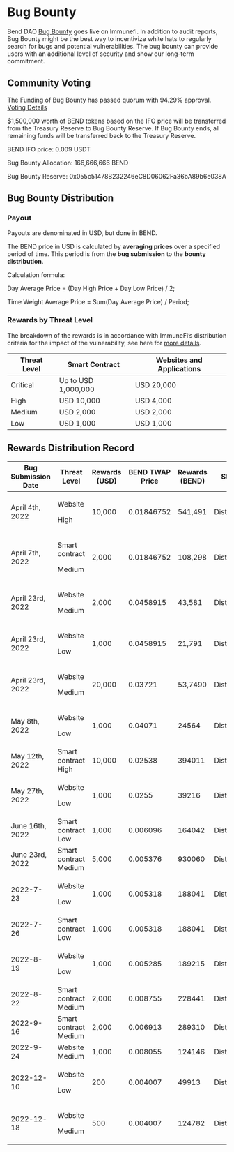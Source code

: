 # Bug Bounty

Bend DAO [Bug Bounty](https://immunefi.com/bounty/benddao/) goes live on Immunefi. In addition to audit reports, Bug Bounty might be the best way to incentivize white hats to regularly search for bugs and potential vulnerabilities. The bug bounty can provide users with an additional level of security and show our long-term commitment.

## Community Voting&#x20;

The Funding of Bug Bounty has passed quorum with 94.29% approval. [Voting Details](https://snapshot.org/#/benddao.eth/proposal/0x874dfb4a31fdf3521a8d0cead3370792ef991a1807beed77f6a490ad414e382e)

$1,500,000 worth of BEND tokens based on the IFO price will be transferred from the Treasury Reserve to Bug Bounty Reserve. If Bug Bounty ends, all remaining funds will be transferred back to the Treasury Reserve.

BEND IFO price: 0.009 USDT&#x20;

Bug Bounty Allocation: 166,666,666 BEND&#x20;

Bug Bounty Reserve: 0x055c51478B232246eC8D06062Fa36bA89b6e038A

## Bug Bounty Distribution&#x20;

### Payout

Payouts are denominated in USD, but done in BEND.&#x20;

The BEND price in USD is calculated by **averaging prices** over a specified period of time. This period is from the **bug submission** to the **bounty distribution**.

Calculation formula:

Day Average Price = (Day High Price + Day Low Price) / 2;

Time Weight Average Price = Sum(Day Average Price) / Period;

### Rewards by Threat Level

The breakdown of the rewards is in accordance with ImmuneFi’s distribution criteria for the impact of the vulnerability, see here for [more details](https://immunefi.com/bounty/benddao/).&#x20;

| Threat Level | Smart Contract      | Websites and Applications |
| ------------ | ------------------- | ------------------------- |
| Critical     | Up to USD 1,000,000 | USD 20,000                |
| High         | USD 10,000          | USD 4,000                 |
| Medium       | USD 2,000           | USD 2,000                 |
| Low          | USD 1,000           | USD 1,000                 |

## Rewards Distribution Record

| Bug Submission Date | Threat Level                       | Rewards (USD) | BEND TWAP Price | Rewards (BEND) | Status      |
| ------------------- | ---------------------------------- | ------------- | --------------- | -------------- | ----------- |
| April 4th, 2022     | <p>Website </p><p>High</p>         | 10,000        | 0.01846752      | 541,491        | Distributed |
| April 7th, 2022     | <p>Smart contract</p><p>Medium</p> | 2,000         | 0.01846752      | 108,298        | Distributed |
| April 23rd, 2022    | <p>Website</p><p>Medium</p>        | 2,000         | 0.0458915       | 43,581         | Distributed |
| April 23rd, 2022    | <p>Website</p><p>Low</p>           | 1,000         | 0.0458915       | 21,791         | Distributed |
| April 23rd, 2022    | <p>Website</p><p>Medium</p>        | 20,000        | 0.03721         | 53,7490        | Distributed |
| May 8th, 2022       | <p>Website</p><p>Low</p>           | 1,000         | 0.04071         | 24564          | Distributed |
| May 12th, 2022      | Smart contract High                | 10,000        | 0.02538         | 394011         | Distributed |
| May 27th, 2022      | <p>Website</p><p>Low</p>           | 1,000         | 0.0255          | 39216          | Distributed |
| June 16th, 2022     | Smart contract Low                 | 1,000         | 0.006096        | 164042         | Distributed |
| June 23rd, 2022     | Smart contract Medium              | 5,000         | 0.005376        | 930060         | Distributed |
| 2022-7-23           | <p>Website</p><p>Low</p>           | 1,000         | 0.005318        | 188041         | Distributed |
| 2022-7-26           | Smart contract Low                 | 1,000         | 0.005318        | 188041         | Distributed |
| 2022-8-19           | <p>Website</p><p>Low</p>           | 1,000         | 0.005285        | 189215         | Distributed |
| 2022-8-22           | Smart contract Medium              | 2,000         | 0.008755        | 228441         | Distributed |
| 2022-9-16           | Smart contract Medium              | 2,000         | 0.006913        | 289310         | Distributed |
| 2022-9-24           | Website Medium                     | 1,000         | 0.008055        | 124146         | Distributed |
| 2022-12-10          | <p>Website</p><p>Low</p>           | 200           | 0.004007        | 49913          | Distributed |
| 2022-12-18          | <p>Website</p><p>Medium</p>        | 500           | 0.004007        | 124782         | Distributed |
